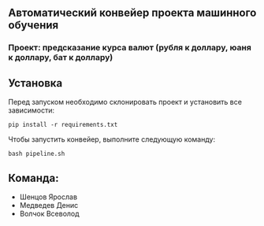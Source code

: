 ## Автоматический конвейер проекта машинного обучения

### Проект: предсказание курса валют (рубля к доллару, юаня к доллару, бат к доллару)

## Установка

Перед запуском необходимо склонировать проект и установить все зависимости:

```
pip install -r requirements.txt
```

Чтобы запустить конвейер, выполните следующую команду:

```
bash pipeline.sh
```

## Команда:

-   Шенцов Ярослав
-   Медведев Денис
-   Волчок Всеволод
